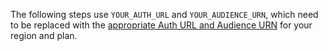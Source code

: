 The following steps use `YOUR_AUTH_URL` and `YOUR_AUDIENCE_URN`, which need to be replaced with the [appropriate Auth URL and Audience URN](/docs/deploy/regions-ip-addresses) for your region and plan.
